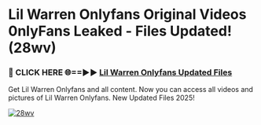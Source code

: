 # Lil Warren Onlyfans Original Videos 0nlyFans Leaked - Files Updated! (28wv)

<h3>🔴 CLICK HERE 🌐==►► <a href="https://tinyurl.com/2wckxsce" rel="nofollow">Lil Warren Onlyfans Updated Files</a></h3>

Get Lil Warren Onlyfans and all content. Now you can access all videos and pictures of Lil Warren Onlyfans. New Updated Files 2025!

[![28wv](https://i.imgur.com/AFduVYN.gif)](https://tinyurl.com/2wckxsce)

